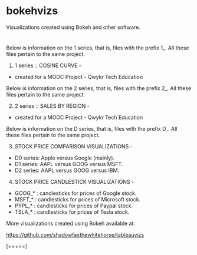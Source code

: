 # bokehvizs
Visualizations created using Bokeh and other software.
#
#
Below is information on the 1 series, that is, files with the prefix 1_.
All these files pertain to the same project.

1. 1 series :: COSINE CURVE -
* created for a MOOC Project - Qwykr Tech Education

Below is information on the 2 series, that is, files with the prefix 2_.
All these files pertain to the same project.

2. 2 series :: SALES BY REGION -
* created for a MOOC Project - Qwykr Tech Education

Below is information on the D series, that is, files with the prefix D_.
All these files pertain to the same project.

3. STOCK PRICE COMPARISON VISUALIZATIONS - 

* D0 series: Apple versus Google (mainly).
* D1 series: AAPL versus GOOG versus MSFT.
* D2 series: AAPL versus GOOG versus IBM.

4. STOCK PRICE CANDLESTICK VISUALIZATIONS -

* GOOG_* : candlesticks for prices of Google stock.
* MSFT_* : candlesticks for prices of Microsoft stock.
* PYPL_* : candlesticks for prices of Paypal stock.
* TSLA_* : candlesticks for prices of Tesla stock.

More visualizations created using Bokeh available at:

https://github.com/shadowfaxthewhitehorse/tableauvizs

[==+==]
